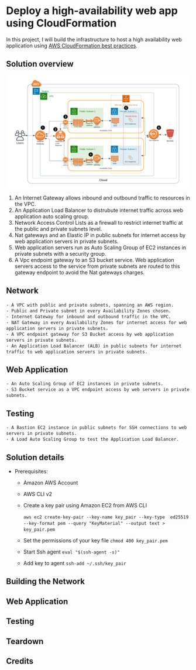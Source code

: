 # Deploy a high-availability web app using CloudFormation
In this project, I will build the infrastructure to host a high availability web application using [AWS CloudFormation best practices](https://docs.aws.amazon.com/AWSCloudFormation/latest/UserGuide/best-practices.html).

## Solution overview

![AWS Architecture diagram](/docs/images/cfn_arch.png)

1. An Internet Gateway allows inbound and outbound traffic to resources in the VPC.
2. An Application Load Balancer to distrubute internet traffic across web application auto scaling group.
3. Network Access Control Lists as a firewall to restrict internet traffic at the public and private subnets level.
4. Nat gateways and an Elastic IP in public subnets for internet access by web application servers in private subnets.
5. Web application servers run as Auto Scaling Group of EC2 instances in private subnets with a security group.
6. A Vpc endpoint gateway to an S3 bucket service. Web application servers access to the service from private subnets are routed to this gateway endpoint to avoid the Nat gateways charges.

## Network
    - A VPC with public and private subnets, spanning an AWS region.
    - Public and Private subnet in every Availability Zones chosen. 
    - Internet Gateway for inbound and outbound traffic in the VPC.
    - NAT Gateway in every Availability Zones for internet access for web application servers in private subnets.
    - A VPC endpoint gateway for S3 Bucket access by web application servers in private subnets.
    - An Application Load Balancer (ALB) in public subnets for internet traffic to web application servers in private subnets.

## Web Application
    - An Auto Scaling Group of EC2 instances in private subnets.
    - S3 Bucket service as a VPC endpoint access by web servers in private subnets.

## Testing
    - A Bastion EC2 instance in public subnets for SSH connections to web servers in private subnets.
    - A Load Auto Scaling Group to test the Application Load Balancer.


## Solution details
- Prerequisites:
    - Amazon AWS Account
    - AWS CLI v2
    - Create a key pair using Amazon EC2 from AWS CLI

        `aws ec2 create-key-pair --key-name key_pair --key-type  ed25519         
            --key-format pem --query "KeyMaterial" --output text > key_pair.pem`
    
    - Set the permissions of your key file
    `chmod 400 key_pair.pem`
    - Start Ssh agent
    `eval "$(ssh-agent -s)"`
    - Add key to agent
    `ssh-add ~/.ssh/key_pair`

## Building the Network


## Web Application 

## Testing


## Teardown


## Credits
